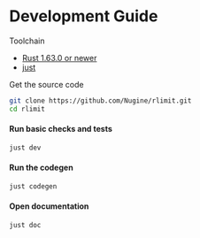 # Development Guide

Toolchain

+ [Rust 1.63.0 or newer](https://rustup.rs/)
+ [just](https://github.com/casey/just)

Get the source code

```bash
git clone https://github.com/Nugine/rlimit.git
cd rlimit
```

#### Run basic checks and tests

```bash
just dev
```

#### Run the codegen

```bash
just codegen
```

#### Open documentation

```bash
just doc
```
